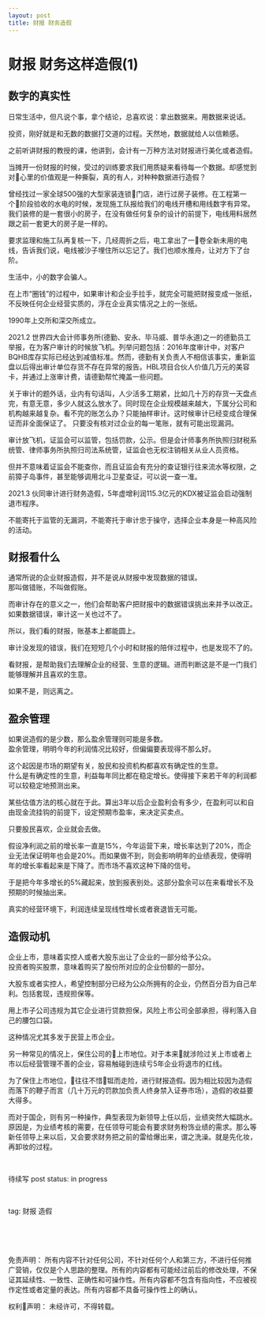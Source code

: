 ```yaml
---
layout: post
title: 财报 财务造假
---
```


# 财报 财务这样造假(1)

## 数字的真实性

日常生活中，但凡说个事，拿个结论，总喜欢说：拿出数据来。用数据来说话。

投资，刚好就是和无数的数据打交道的过程。天然地，数据就给人以信赖感。

之前听讲财报的教授的课，他讲到，会计有一万种方法对财报进行美化或者造假。

当摊开一份财报的时候，受过的训练要求我们用质疑来看待每一个数据。却感觉到对心里的价值观是一种撕裂，真的有人，对种种数据进行造假？

曾经找过一家全球500强的大型家装连锁门店，进行过房子装修。在工程第一个阶段验收的水电的时候，发现施工队报给我们的电线开槽和用线数字有异常。我们装修的是一套很小的房子，在没有做任何复杂的设计的前提下，电线用料居然跟之前一套更大的房子是一样的。

要求监理和施工队再复核一下，几经周折之后，电工拿出了一卷全新未用的电线，告诉我们说，电线被沙子埋住所以忘记了。我们也顺水推舟，让对方下了台阶。

生活中，小的数字会骗人。

在上市“圈钱”的过程中，如果审计和企业手拉手，就完全可能把财报变成一张纸，不反映任何企业经营实质的，浮在企业真实情况之上的一张纸。

1990年上交所和深交所成立。

2021.2 世界四大会计师事务所(德勤、安永、毕马威、普华永道)之一的德勤员工举报，在为客户审计的时候放飞机。列举问题包括：2016年度审计中，对客户BQHB库存实际已经达到减值标准。然而，德勤有关负责人不相信该事实，重新监盘以后得出审计单位存货不存在异常的报告。HBL项目合伙人价值几万元的美容卡，并通过上涨审计费，请德勤帮忙掩盖一些问题。

关于审计的题外话，业内有句话叫，人少活多工期紧，比如几十万的存货一天盘点完，有意无意，多少人就这么放水了。同时现在企业规模越来越大，下属分公司和机构越来越复杂。看不完的账怎么办？只能抽样审计。这时候审计已经变成合理保证而非全面保证了。
只要没有核对过企业的每一笔账，就有可能出现漏洞。

审计放飞机，证监会可以监管，包括罚款，公示。但是会计师事务所执照归财税系统管、律师事务所执照归司法系统管，证监会也无权注销相关从业人员资格。

但并不意味着证监会不能查你，而且证监会有充分的查证银行往来流水等权限，之前獐子岛事件，甚至能够调用北斗卫星查证，可以说一查一准。

2021.3 伙同审计进行财务造假，5年虚增利润115.3亿元的KDX被证监会启动强制退市程序。

不能寄托于监管的无漏洞，不能寄托于审计忠于操守，选择企业本身是一种高风险的活动。

## 财报看什么

通常所说的企业财报造假，并不是说从财报中发现数据的错误。  
那叫做错账，不叫做假账。

而审计存在的意义之一，他们会帮助客户把财报中的数据错误挑出来并予以改正。如果数据错误，审计这一关也过不了。

所以，我们看的财报，账基本上都能圆上。

审计没发现的错误，我们在短短几个小时和财报的陪伴过程中，也是发现不了的。

看财报，是帮助我们去理解企业的经营、生意的逻辑。进而判断这是不是一门我们能够理解并且喜欢的生意。

如果不是，则远离之。

## 盈余管理

如果说造假的是少数，那么盈余管理则可能是多数。  
盈余管理，明明今年的利润情况比较好，但偏偏要表现得不那么好。

这个起因是市场的期望有关，股民和投资机构都喜欢有确定性的生意。  
什么是有确定性的生意，利益每年同比都在稳定增长。使得接下来若干年的利润都可以较稳定地预测出来。

某些估值方法的核心就在于此。算出3年以后企业盈利会有多少，在盈利可以和自由现金流挂钩的前提下，设定预期市盈率，来决定买卖点。

只要股民喜欢，企业就会去做。

假设净利润之前的增长率一直是15%，今年运营下来，增长率达到了20%，而企业无法保证明年也会是20%。而如果做不到，则会影响明年的业绩表现，使得明年的增长率看起来是下降了。而市场不喜欢这种下降的信号。

于是把今年多增长的5%藏起来，放到报表别处。这部分盈余可以在来看增长不及预期的时候抽出来。

真实的经营环境下，利润连续呈现线性增长或者衰退皆无可能。

## 造假动机

企业上市，意味着实控人或者大股东出让了企业的一部分给予公众。  
投资者购买股票，意味着购买了股份所对应的企业份额的一部分。  

大股东或者实控人，希望控制部分已经为公众所拥有的企业，仍然百分百为自己牟利。包括套现，违规担保等。

用上市子公司违规为其它企业进行贷款担保，风险上市公司全部承担，得利落入自己的腰包口袋。

这种情况尤其多发于民营上市企业。

另一种常见的情况上，保住公司的上市地位。对于本来就涉险过关上市或者上市以后经营管理不善的企业，容易触碰到连续亏5年企业将退市的红线。

为了保住上市地位，往往不惜铤而走险，进行财报造假。因为相比较因为造假而落下的鞭子而言（几十万元的罚款加负责人终身禁入证券市场），造假的收益要大得多。

而对于国企，则有另一种操作，典型表现为新领导上任以后，业绩突然大幅跳水。  
原因是，为业绩考核的需要，在任领导可能会有要求财务粉饰业绩的需求。那么等新任领导上来以后，又会要求财务把之前的雷给爆出来，谓之洗澡。就是先化妆，再卸妆的过程。






<br>

待续写
post status: in progress

<br>

tag: 财报 造假

<br>
<br>
<br>

免责声明：
所有内容不针对任何公司，不针对任何个人和第三方，不进行任何推广营销，仅仅是个人思路的整理。所有的内容都有可能经过前后的修改处理，不保证其延续性、一致性、正确性和可操作性。所有内容都不包含有指向性，不应被视作定性或者定量的表达。所有内容都不具备可操作性上的确认。

权利声明：
未经许可，不得转载。